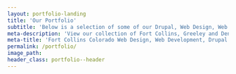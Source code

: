 ```yaml
---
layout: portfolio-landing
title: 'Our Portfolio'
subtitle: 'Below is a selection of some of our Drupal, Web Design, Web Development & Graphic Design work.'
meta-description: 'View our collection of Fort Collins, Greeley and Denver Colorado Drupal web design projects. Like what you see? Contact us today to get started.'
meta-title: 'Fort Collins Colorado Web Design, Web Development, Drupal Portfolio | VS'
permalink: /portfolio/
image_path:
header_class: portfolio--header 
---
```


